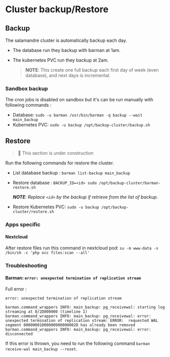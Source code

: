 # Cluster backup/Restore

## Backup

The salamandre cluster is automatically backup each day.

- The database run they backup with barman at 1am.
- The kubernetes PVC run they backup at 2am.

  > **NOTE**: This create one full backup each first day of week (even database), and next days is incremental.

### Sandbox backup

The cron jobs is disabled on sandbox but it's can be run manually with following commands :

- Database: `sudo -u barman /usr/bin/barman -q backup --wait main_backup`
- Kubernetes PVC: `sudo -u backup /opt/backup-cluster/backup.sh`

## Restore

> 🚧 This section is under construction

Run the following commands for restore the cluster.

- List database backup : `barman list-backup main_backup`
- Restore database : `BACKUP_ID=<id> sudo /opt/backup-cluster/barman-restore.sh`

  _**NOTE**: Replace `<id>` by the backup if retrieve from the list of backup._

- Restore Kubernetes PVC: `sudo -u backup /opt/backup-cluster/restore.sh`

### Apps specific

#### Nextcloud

After restore files run this command in nextcloud pod: `su -m www-data -s /bin/sh -c 'php occ files:scan --all'`

### Troubleshooting

#### Barman: `error: unexpected termination of replication stream`

Full error :

```log
error: unexpected termination of replication stream

barman.command_wrappers INFO: main_backup: pg_receivewal: starting log streaming at 0/2D000000 (timeline 1)
barman.command_wrappers INFO: main_backup: pg_receivewal: error: unexpected termination of replication stream: ERROR:  requested WAL segment 00000001000000000000002D has already been removed
barman.command_wrappers INFO: main_backup: pg_receivewal: error: disconnected
```

If this error is thrown, you need to run the following command `barman receive-wal main_backup --reset`.
